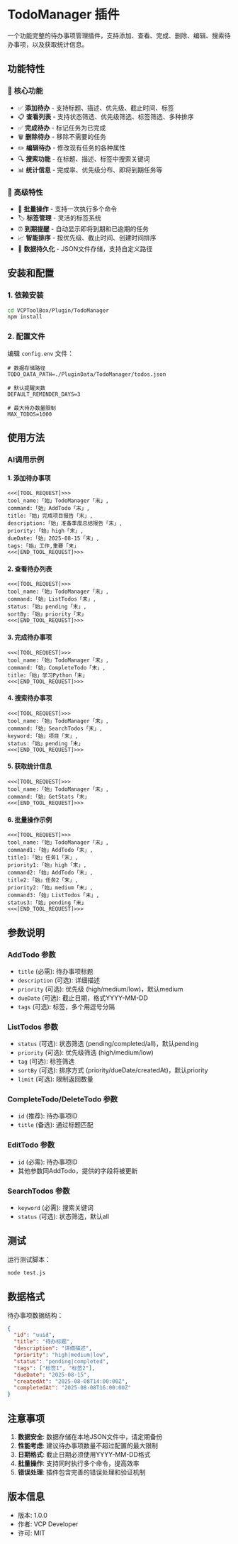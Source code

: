# TodoManager 插件

一个功能完整的待办事项管理插件，支持添加、查看、完成、删除、编辑、搜索待办事项，以及获取统计信息。

## 功能特性

### 🎯 核心功能
- ✅ **添加待办** - 支持标题、描述、优先级、截止时间、标签
- 📋 **查看列表** - 支持状态筛选、优先级筛选、标签筛选、多种排序
- ✅ **完成待办** - 标记任务为已完成
- 🗑️ **删除待办** - 移除不需要的任务
- ✏️ **编辑待办** - 修改现有任务的各种属性
- 🔍 **搜索功能** - 在标题、描述、标签中搜索关键词
- 📊 **统计信息** - 完成率、优先级分布、即将到期任务等

### 🚀 高级特性
- 🔄 **批量操作** - 支持一次执行多个命令
- 🏷️ **标签管理** - 灵活的标签系统
- ⏰ **到期提醒** - 自动显示即将到期和已逾期的任务
- 📈 **智能排序** - 按优先级、截止时间、创建时间排序
- 💾 **数据持久化** - JSON文件存储，支持自定义路径

## 安装和配置

### 1. 依赖安装
```bash
cd VCPToolBox/Plugin/TodoManager
npm install
```

### 2. 配置文件
编辑 `config.env` 文件：
```env
# 数据存储路径
TODO_DATA_PATH=./PluginData/TodoManager/todos.json

# 默认提醒天数
DEFAULT_REMINDER_DAYS=3

# 最大待办数量限制
MAX_TODOS=1000
```

## 使用方法

### AI调用示例

#### 1. 添加待办事项
```
<<<[TOOL_REQUEST]>>>
tool_name:「始」TodoManager「末」,
command:「始」AddTodo「末」,
title:「始」完成项目报告「末」,
description:「始」准备季度总结报告「末」,
priority:「始」high「末」,
dueDate:「始」2025-08-15「末」,
tags:「始」工作,重要「末」
<<<[END_TOOL_REQUEST]>>>
```

#### 2. 查看待办列表
```
<<<[TOOL_REQUEST]>>>
tool_name:「始」TodoManager「末」,
command:「始」ListTodos「末」,
status:「始」pending「末」,
sortBy:「始」priority「末」
<<<[END_TOOL_REQUEST]>>>
```

#### 3. 完成待办事项
```
<<<[TOOL_REQUEST]>>>
tool_name:「始」TodoManager「末」,
command:「始」CompleteTodo「末」,
title:「始」学习Python「末」
<<<[END_TOOL_REQUEST]>>>
```

#### 4. 搜索待办事项
```
<<<[TOOL_REQUEST]>>>
tool_name:「始」TodoManager「末」,
command:「始」SearchTodos「末」,
keyword:「始」项目「末」,
status:「始」pending「末」
<<<[END_TOOL_REQUEST]>>>
```

#### 5. 获取统计信息
```
<<<[TOOL_REQUEST]>>>
tool_name:「始」TodoManager「末」,
command:「始」GetStats「末」
<<<[END_TOOL_REQUEST]>>>
```

#### 6. 批量操作示例
```
<<<[TOOL_REQUEST]>>>
tool_name:「始」TodoManager「末」,
command1:「始」AddTodo「末」,
title1:「始」任务1「末」,
priority1:「始」high「末」,
command2:「始」AddTodo「末」,
title2:「始」任务2「末」,
priority2:「始」medium「末」,
command3:「始」ListTodos「末」,
status3:「始」pending「末」
<<<[END_TOOL_REQUEST]>>>
```

## 参数说明

### AddTodo 参数
- `title` (必需): 待办事项标题
- `description` (可选): 详细描述
- `priority` (可选): 优先级 (high/medium/low)，默认medium
- `dueDate` (可选): 截止日期，格式YYYY-MM-DD
- `tags` (可选): 标签，多个用逗号分隔

### ListTodos 参数
- `status` (可选): 状态筛选 (pending/completed/all)，默认pending
- `priority` (可选): 优先级筛选 (high/medium/low)
- `tag` (可选): 标签筛选
- `sortBy` (可选): 排序方式 (priority/dueDate/createdAt)，默认priority
- `limit` (可选): 限制返回数量

### CompleteTodo/DeleteTodo 参数
- `id` (推荐): 待办事项ID
- `title` (备选): 通过标题匹配

### EditTodo 参数
- `id` (必需): 待办事项ID
- 其他参数同AddTodo，提供的字段将被更新

### SearchTodos 参数
- `keyword` (必需): 搜索关键词
- `status` (可选): 状态筛选，默认all

## 测试

运行测试脚本：
```bash
node test.js
```

## 数据格式

待办事项数据结构：
```json
{
  "id": "uuid",
  "title": "待办标题",
  "description": "详细描述",
  "priority": "high|medium|low",
  "status": "pending|completed",
  "tags": ["标签1", "标签2"],
  "dueDate": "2025-08-15",
  "createdAt": "2025-08-08T14:00:00Z",
  "completedAt": "2025-08-08T16:00:00Z"
}
```

## 注意事项

1. **数据安全**: 数据存储在本地JSON文件中，请定期备份
2. **性能考虑**: 建议待办事项数量不超过配置的最大限制
3. **日期格式**: 截止日期必须使用YYYY-MM-DD格式
4. **批量操作**: 支持同时执行多个命令，提高效率
5. **错误处理**: 插件包含完善的错误处理和验证机制

## 版本信息

- 版本: 1.0.0
- 作者: VCP Developer
- 许可: MIT
